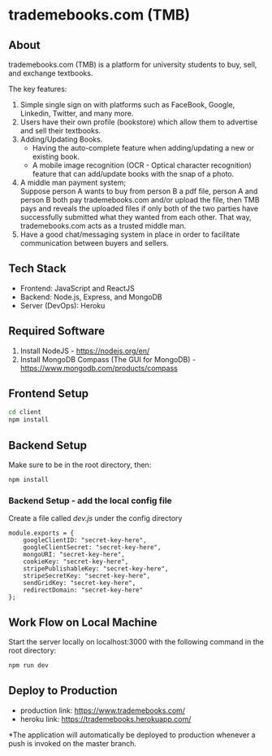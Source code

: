 # trademebooks.com (TMB)

## About
trademebooks.com (TMB) is a platform for university students to buy, sell, and exchange textbooks.

The key features:
1. Simple single sign on with platforms such as FaceBook, Google, Linkedin, Twitter, and many more.
2. Users have their own profile (bookstore) which allow them to advertise and sell their textbooks.
3. Adding/Updating Books.
    - Having the auto-complete feature when adding/updating a new or existing book.
    - A mobile image recognition (OCR - Optical character recognition) feature that can add/update books with the snap of a photo.
4. A middle man payment system;  
    Suppose person A wants to buy from person B a pdf file, person A and person B both pay trademebooks.com and/or upload the file, then TMB pays and reveals the uploaded files if only both of the two parties have successfully submitted what they wanted from each other. That way, trademebooks.com acts as a trusted middle man.
5. Have a good chat/messaging system in place in order to facilitate communication between buyers and sellers.  
 
## Tech Stack
- Frontend: JavaScript and ReactJS
- Backend: Node.js, Express, and MongoDB
- Server (DevOps): Heroku

## Required Software
1. Install NodeJS - https://nodejs.org/en/
2. Install MongoDB Compass (The GUI for MongoDB) - https://www.mongodb.com/products/compass

## Frontend Setup
```bash
cd client
npm install
```

## Backend Setup
Make sure to be in the root directory, then:
```bash
npm install
```

### Backend Setup - add the local config file
Create a file called *dev.js* under the config directory
```
module.exports = {
    googleClientID: "secret-key-here",
    googleClientSecret: "secret-key-here",
    mongoURI: "secret-key-here",
    cookieKey: "secret-key-here",
    stripePublishableKey: "secret-key-here",
    stripeSecretKey: "secret-key-here",
    sendGridKey: "secret-key-here",
    redirectDomain: "secret-key-here"
};
```

## Work Flow on Local Machine
Start the server locally on localhost:3000 with the following command in the root directory:
```bash
npm run dev
```

## Deploy to Production
- production link: https://www.trademebooks.com/
- heroku link: https://trademebooks.herokuapp.com/

*The application will automatically be deployed to production whenever a push is invoked on the master branch.